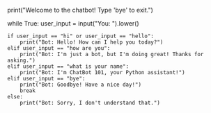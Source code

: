 print("Welcome to the chatbot! Type 'bye' to exit.")

while True:
    user_input = input("You: ").lower()
    
    if user_input == "hi" or user_input == "hello":
        print("Bot: Hello! How can I help you today?")
    elif user_input == "how are you":
        print("Bot: I'm just a bot, but I'm doing great! Thanks for asking.")
    elif user_input == "what is your name":
        print("Bot: I'm ChatBot 101, your Python assistant!")
    elif user_input == "bye":
        print("Bot: Goodbye! Have a nice day!")
        break
    else:
        print("Bot: Sorry, I don't understand that.")
